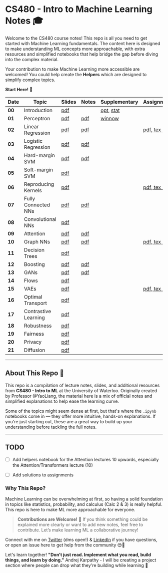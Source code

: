 # CS480 - Intro to Machine Learning Notes 🎓

Welcome to the CS480 course notes! This repo is all you need to get started with Machine Learning fundamentals. The content here is designed to make understanding ML concepts more approachable, with extra resources and simplified notebooks that help bridge the gap before diving into the complex material.

Your contribution to make Machine Learning more accessible are welcomed! You could help create the **Helpers** which are designed to simplify complex topics.

**Start Here!** 🚀


<table>
    <thead>
        <tr>
            <th>Date</th>
            <th>Topic</th>
            <th>Slides</th>
            <th>Notes</th>
            <th>Supplementary</th>
            <th>Assignments</th>
            <th>Helper</th>
        </tr>
    </thead>
    <tbody>
        <tr>
            <td><strong>00</strong></td>
            <td>Introduction</td>
            <td><a href="#">pdf</a></td>
            <td></td>
            <td><a href="#">opt</a>, <a href="#">stat</a></td>
            <td></td>
            <td><a href="#">pdf</a></td>
        </tr>
        <tr>
            <td><strong>01</strong></td>
            <td>Perceptron</td>
            <td><a href="https://github.com/jadechoghari/machine-learning-cs480/blob/main/01-perceptron/480-lec-per.pdf">pdf</a></td>
            <td><a href="https://github.com/jadechoghari/machine-learning-cs480/blob/main/01-perceptron/480-note-per.pdf">pdf</a></td>
            <td><a href="#">winnow</a></td>
            <td></td>
            <td><a href="https://github.com/jadechoghari/machine-learning-cs480/blob/main/01-perceptron/perceptron.ipynb">pdf</a></td>
        </tr>
        <tr>
            <td><strong>02</strong></td>
            <td>Linear Regression</td>
            <td><a href="https://github.com/jadechoghari/machine-learning-cs480/blob/main/02-linreg/480-lec-lin.pdf">pdf</a></td>
            <td><a href="https://github.com/jadechoghari/machine-learning-cs480/blob/main/02-linreg/480-note-lin.pdf">pdf</a></td>
            <td></td>
            <td><a href="https://github.com/jadechoghari/machine-learning-cs480/blob/main/asignments/a1/a1.pdf">pdf, tex (AM)</a></td>
            <td><a href="https://github.com/jadechoghari/machine-learning-cs480/blob/main/02-linreg/linear_regression.ipynb">pdf</a></td>
        </tr>
        <tr>
            <td><strong>03</strong></td>
            <td>Logistic Regression</td>
            <td><a href="https://github.com/jadechoghari/machine-learning-cs480/blob/main/03-logreg/480-lec-log.pdf">pdf</a></td>
            <td><a href="https://github.com/jadechoghari/machine-learning-cs480/blob/main/03-logreg/480-note-log.pdf">pdf</a></td>
            <td></td>
            <td></td>
            <td><a href="https://github.com/jadechoghari/machine-learning-cs480/blob/main/03-logreg/logistic_reg.ipynb">pdf</a></td>
        </tr>
        <tr>
            <td><strong>04</strong></td>
            <td>Hard-margin SVM</td>
            <td><a href="https://github.com/jadechoghari/machine-learning-cs480/blob/main/04-svm/480-lec-svm.pdf">pdf</a></td>
            <td><a href="https://github.com/jadechoghari/machine-learning-cs480/blob/main/04-svm/480-note-svm.pdf">pdf</a></td>
            <td></td>
            <td></td>
            <td><a href="https://github.com/jadechoghari/machine-learning-cs480/blob/main/04-svm/svm.ipynb">pdf</a></td>
        </tr>
        <tr>
            <td><strong>05</strong></td>
            <td>Soft-margin SVM</td>
            <td><a href="https://github.com/jadechoghari/machine-learning-cs480/blob/main/04-svm/480-lec-csvm.pdf">pdf</a></td>
            <td></td>
            <td></td>
            <td></td>
            <td><a href="#">❌</a></td>
        </tr>
        <tr>
            <td><strong>06</strong></td>
            <td>Reproducing Kernels</td>
            <td><a href="https://github.com/jadechoghari/machine-learning-cs480/blob/main/05-kernels/480-lec-ker.pdf">pdf</a></td>
            <td></td>
            <td></td>
            <td><a href="https://github.com/jadechoghari/machine-learning-cs480/blob/main/asignments/a2/a2.pdf">pdf, tex (SS)</a></td>
            <td><a href="#">❌</a></td>
        </tr>
        <tr>
            <td><strong>07</strong></td>
            <td>Fully Connected NNs</td>
            <td><a href="https://github.com/jadechoghari/machine-learning-cs480/blob/main/06-autodiff/480-lec-dnn.pdf">pdf</a></td>
            <td><a href="#">pdf</a></td>
            <td></td>
            <td></td>
            <td><a href="#">❌</a></td>
        </tr>
        <tr>
            <td><strong>08</strong></td>
            <td>Convolutional NNs</td>
            <td><a href="https://github.com/jadechoghari/machine-learning-cs480/blob/main/07-cnn/480-lec-cnn.pdf">pdf</a></td>
            <td></td>
            <td></td>
            <td></td>
            <td><a href="#">❌</a></td>
        </tr>
        <tr>
            <td><strong>09</strong></td>
            <td>Attention</td>
            <td><a href="https://github.com/jadechoghari/machine-learning-cs480/blob/main/08-attention/480-lec-att.pdf">pdf</a></td>
            <td><a href="https://github.com/jadechoghari/machine-learning-cs480/blob/main/08-attention/480-note-att.pdf">pdf</a></td>
            <td></td>
            <td></td>
            <td><a href="#">❌</a></td>
        </tr>
        <tr>
            <td><strong>10</strong></td>
            <td>Graph NNs</td>
            <td><a href="https://github.com/jadechoghari/machine-learning-cs480/blob/main/09-gnn/480-lec-gnn.pdf">pdf</a></td>
            <td><a href="https://github.com/jadechoghari/machine-learning-cs480/blob/main/09-gnn/480-lec-gnn.pdf">pdf</a></td>
            <td></td>
            <td><a href="https://github.com/jadechoghari/machine-learning-cs480/blob/main/asignments/a3/a3.pdf">pdf, tex (HL)</a></td>
            <td><a href="#">❌</a></td>
        </tr>
        <tr>
            <td><strong>11</strong></td>
            <td>Decision Trees</td>
            <td><a href="https://github.com/jadechoghari/machine-learning-cs480/blob/main/10-dec-trees/480-lec-tree.pdf">pdf</a></td>
            <td></td>
            <td></td>
            <td></td>
            <td><a href="#">❌</a></td>
        </tr>
        <tr>
            <td><strong>12</strong></td>
            <td>Boosting</td>
            <td><a href="https://github.com/jadechoghari/machine-learning-cs480/blob/main/11-boosting/480-lec-ens.pdf">pdf</a></td>
            <td><a href="https://github.com/jadechoghari/machine-learning-cs480/blob/main/11-boosting/480-note-ens.pdf">pdf</a></td>
            <td></td>
            <td></td>
            <td><a href="#">❌</a></td>
        </tr>
        <tr>
            <td><strong>13</strong></td>
            <td>GANs</td>
            <td><a href="#">pdf</a></td>
            <td><a href="https://github.com/jadechoghari/machine-learning-cs480/blob/main/12-gans/480-note-gan.pdf">pdf</a></td>
            <td></td>
            <td></td>
            <td><a href="#">❌</a></td>
        </tr>
        <tr>
            <td><strong>14</strong></td>
            <td>Flows</td>
            <td><a href="https://github.com/jadechoghari/machine-learning-cs480/blob/main/13-flows/480-lec-flow.pdf">pdf</a></td>
            <td></td>
            <td></td>
            <td></td>
            <td><a href="#">❌</a></td>
        </tr>
        <tr>
            <td><strong>15</strong></td>
            <td>VAEs</td>
            <td><a href="https://github.com/jadechoghari/machine-learning-cs480/blob/main/14-vaes/480-lec-vae.pdf">pdf</a></td>
            <td></td>
            <td></td>
            <td><a href="https://github.com/jadechoghari/machine-learning-cs480/blob/main/asignments/a4/a4.pdf">pdf, tex (YL)</a></td>
            <td><a href="#">❌</a></td>
        </tr>
        <tr>
            <td><strong>16</strong></td>
            <td>Optimal Transport</td>
            <td><a href="https://github.com/jadechoghari/machine-learning-cs480/blob/main/15-optimal-transport/480-lec-ot.pdf">pdf</a></td>
            <td></td>
            <td></td>
            <td></td>
            <td><a href="#">❌</a></td>
        </tr>
        <tr>
            <td><strong>17</strong></td>
            <td>Contrastive Learning</td>
            <td><a href="https://github.com/jadechoghari/machine-learning-cs480/blob/main/16-contrastive-learning/480-lec-cl.pdf">pdf</a></td>
            <td></td>
            <td></td>
            <td></td>
            <td><a href="#">❌</a></td>
        </tr>
        <tr>
            <td><strong>18</strong></td>
            <td>Robustness</td>
            <td><a href="https://github.com/jadechoghari/machine-learning-cs480/blob/main/17-robustness/480-lec-rob.pdf">pdf</a></td>
            <td></td>
            <td></td>
            <td></td>
            <td><a href="#">❌</a></td>
        </tr>
        <tr>
            <td><strong>19</strong></td>
            <td>Fairness</td>
            <td><a href="https://github.com/jadechoghari/machine-learning-cs480/blob/main/18-fairness/480-lec-fair.pdf">pdf</a></td>
            <td></td>
            <td></td>
            <td></td>
            <td><a href="#">❌</a></td>
        </tr>
        <tr>
            <td><strong>20</strong></td>
            <td>Privacy</td>
            <td><a href="https://github.com/jadechoghari/machine-learning-cs480/blob/main/19-privacy/480-lec-dp.pdf">pdf</a></td>
            <td></td>
            <td></td>
            <td></td>
            <td><a href="#">❌</a></td>
        </tr>
        <tr>
            <td><strong>21</strong></td>
            <td>Diffusion</td>
            <td><a href="https://github.com/jadechoghari/machine-learning-cs480/blob/main/20-diffusion/480-lec-dm.pdf">pdf</a></td>
            <td></td>
            <td></td>
            <td></td>
            <td><a href="#">❌</a></td>
        </tr>
    </tbody>
</table>

---

## About This Repo 📘

This repo is a compilation of lecture notes, slides, and additional resources from **CS480 - Intro to ML** at the University of Waterloo. Originally created by Professor @YaoLiang, the material here is a mix of official notes and simplified explanations to help ease the learning curve.

Some of the topics might seem dense at first, but that's where the `.ipynb` notebooks come in — they offer more intuitive, hands-on explanations. If you're just starting out, these are a great way to build up your understanding before tackling the full notes.

---

## TODO

- [ ] Add helpers notebook for the Attention lectures 10 upwards, especially the Attention/Transformers lecture (10)
- [ ] Add solutions to assignments


### Why This Repo?

Machine Learning can be overwhelming at first, so having a solid foundation in topics like statistics, probability, and calculus (Calc 2 & 3) is really helpful. This repo is here to make ML more approachable for everyone.

> **Contributions are Welcome!** 🌱 If you think something could be explained more clearly or want to add new notes, feel free to contribute. Let’s make learning ML a collaborative journey!

Connect with me on [Twitter](https://x.com/jadechoghari) (dms open!) & [LinkedIn](https://www.linkedin.com/in/jadechoghari/) if you have questions, or open an issue here to get help from the community 😍🫶

Let's learn together! **"Don’t just read. Implement what you read, build things, and learn by doing."** Andrej Karpathy - I will be creating a project section where people can drop what they're building while learning 🐣
